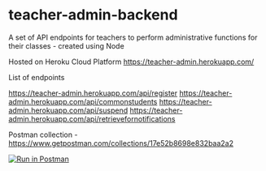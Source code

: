 # teacher-admin-backend
A set of API endpoints for teachers to perform administrative functions for their classes - created using Node

Hosted on Heroku Cloud Platform
https://teacher-admin.herokuapp.com/

List of endpoints

https://teacher-admin.herokuapp.com/api/register
https://teacher-admin.herokuapp.com/api/commonstudents
https://teacher-admin.herokuapp.com/api/suspend
https://teacher-admin.herokuapp.com/api/retrievefornotifications

Postman collection - https://www.getpostman.com/collections/17e52b8698e832baa2a2

[![Run in Postman](https://run.pstmn.io/button.svg)](https://app.getpostman.com/run-collection/17e52b8698e832baa2a2)



